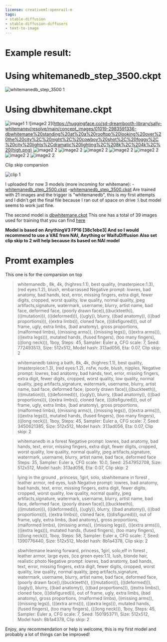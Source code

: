 ```yaml
---
license: creativeml-openrail-m
tags:
- stable-diffusion
- stable-diffusion-diffusers
- text-to-image
---
```


Example result:
===============
# Using whitemanedb_step_3500.ckpt
![whitemanedb_step_3500 1](https://huggingface.co/sd-dreambooth-library/sally-whitemanev/resolve/main/concept_images/tmpez9ubybz.png)
# Using dbwhitemane.ckpt
![image1 1](https://huggingface.co/sd-dreambooth-library/sally-whitemanev/resolve/main/concept_images/tmp45mql4vt.png)
![image2 2](https://huggingface.co/sd-dreambooth-library/sally-whitemanev/resolve/main/concept_images/01019-2983591336-dbwhitemane%20standing%20at%20a%20rooftop%20looking%20over%20the%20city%2C%20night%2C%20cowboy%20shot%2C%20foggy%2C%20city%20lights%2Cdramatic%20lighting%2C%208k%2C%204k%2C%20(high.png)
![image2 2](https://huggingface.co/sd-dreambooth-library/sally-whitemanev/resolve/main/concept_images/01068-2365801682-sbwhitemane%20taking%20a%20bath%2C%208k%2C%204k%2C%20(highres_1.1)%2C%20best%20quality%2C%20(masterpiece_1.3)%2C%20(red%20eyes_1.2)%2C%20blush%2C%20embarrassed.png)
![image2 2](https://huggingface.co/sd-dreambooth-library/sally-whitemanev/resolve/main/concept_images/01095-1501953711-sbwhitemane%20leaning%20forward%2C%20princess%2C%201girl%2C%20solo%2Celf%20in%20forest%20%2C%20leather%20armor%2C%20large%20eyes%2C%20(ice%20green%20eyes_1.1)%2C%20lush%2C%20%20blond.png)
![image2 2](https://huggingface.co/sd-dreambooth-library/sally-whitemanev/resolve/main/concept_images/01099-3504900055-leaning%20forward%2C%20princess%2C%201girl%2C%20solo%2C%20sbwhitemane%20%20in%20forest%20%2C%20leather%20armor%2C%20large%20eyes%2C%20lush.png)
![image2 2](https://huggingface.co/sd-dreambooth-library/sally-whitemanev/resolve/main/concept_images/01103-1390776440-leaning%20forward%2C%20princess%2C%201girl%2C%20solo%2C%20sbwhitemane%20%20in%20forest%20%2C%20leather%20armor%2C%20large%20eyes%2C%20lush.png)
![image2 2](https://huggingface.co/sd-dreambooth-library/sally-whitemanev/resolve/main/concept_images/05248-2547952708-whitemanedb%20in%20a%20forestns_l89cu.png)
![image2 2](https://huggingface.co/sd-dreambooth-library/sally-whitemanev/resolve/main/concept_images/05253-2547952705-whitemanedb_in_a_forest28dbdxct.png)
![image2 2](https://huggingface.co/sd-dreambooth-library/sally-whitemanev/resolve/main/concept_images/05260-2547952708-whitemanedb_in_a_forest4ud2iio1.png)


Clip skip comparsion

![clip 1](https://huggingface.co/sd-dreambooth-library/sally-whitemanev/resolve/main/concept_images/xy_grid-0005-3724517679.png)

I uploaded for now 3 models (more incoming for whitemane):
-[whitemanedb_step_2500.ckpt](https://huggingface.co/sd-dreambooth-library/sally-whitemanev/blob/main/whitemanedb_step_2500.ckpt)
-[whitemanedb_step_3500.ckpt](https://huggingface.co/sd-dreambooth-library/sally-whitemanev/blob/main/whitemanedb_step_3500.ckpt)
Are trained with 21 images and the trigger is "whitemanedb", this is my first attempts and I didn't get the final file because I ran out of space on drive :\ but model seems to work just fine.

The second model is [dbwhitemane.ckpt](https://huggingface.co/sd-dreambooth-library/sally-whitemanev/blob/main/dbwhitemane.ckpt)
This one has a total of 39 images used for training that you can find [here](https://huggingface.co/sd-dreambooth-library/sally-whitemanev/tree/main/dataset)

**Model is based on AnythingV3 FP16 [38c1ebe3]
And so I would recommend to use a VAE from NAI, Anything or WaifuDiffusion**
**Also set clip skip to 2 will help because its based on NAI model**

# Promt examples

This one is for the comparsion on top
> whitemanedb , 8k, 4k, (highres:1.1), best quality, (masterpiece:1.3), (red eyes:1.2), blush, embarrassed
> Negative prompt: lowres, bad anatomy, bad hands, text, error, missing fingers, extra digit, fewer digits, cropped, worst quality, low quality, normal quality, jpeg artifacts,signature, watermark, username, blurry, artist name, bad face, deformed face, (poorly drawn face)),((buckteeth)), (((mutation))), (((deformed))), ((ugly)), blurry, ((bad anatomy)), (((bad proportions))), ((extra limbs)), cloned face, (((disfigured))), out of frame, ugly, extra limbs, (bad anatomy), gross proportions, (malformed limbs), ((missing arms)), ((missing legs)), (((extra arms))), (((extra legs))), mutated hands, (fused fingers), (too many fingers), (((long neck))), 1boy,
> Steps: 45, Sampler: Euler a, CFG scale: 7, Seed: 772493513, Size: 512x512, Model hash: 313ad056, Eta: 0.07, Clip skip: 2

> whitemanedb taking a bath, 8k, 4k, (highres:1.1), best quality, (masterpiece:1.3), (red eyes:1.2), nsfw, nude, blush, nipples,
> Negative prompt: lowres, bad anatomy, bad hands, text, error, missing fingers, extra digit, fewer digits, cropped, worst quality, low quality, normal quality, jpeg artifacts,signature, watermark, username, blurry, artist name, bad face, deformed face, (poorly drawn face)),((buckteeth)), (((mutation))), (((deformed))), ((ugly)), blurry, ((bad anatomy)), (((bad proportions))), ((extra limbs)), cloned face, (((disfigured))), out of frame, ugly, extra limbs, (bad anatomy), gross proportions, (malformed limbs), ((missing arms)), ((missing legs)), (((extra arms))), (((extra legs))), mutated hands, (fused fingers), (too many fingers), (((long neck))), 1boy,
> Steps: 45, Sampler: Euler a, CFG scale: 7, Seed: 3450621385, Size: 512x512, Model hash: 313ad056, Eta: 0.07, Clip skip: 2

> whitemanedb in a forest
> Negative prompt: lowres, bad anatomy, bad hands, text, error, missing fingers, extra digit, fewer digits, cropped, worst quality, low quality, normal quality, jpeg artifacts,signature, watermark, username, blurry, artist name, bad face, deformed face
> Steps: 35, Sampler: Euler a, CFG scale: 10.0, Seed: 2547952708, Size: 512x512, Model hash: 313ad056, Eta: 0.07, Clip skip: 2

> lying in the ground , princess, 1girl, solo, sbwhitemane in forest , leather armor, red eyes, lush
> Negative prompt: lowres, bad anatomy, bad hands, text, error, missing fingers, extra digit, fewer digits, cropped, worst quality, low quality, normal quality, jpeg artifacts,signature, watermark, username, blurry, artist name, bad face, deformed face, (poorly drawn face)),((buckteeth)), (((mutation))), (((deformed))), ((ugly)), blurry, ((bad anatomy)), (((bad proportions))), ((extra limbs)), cloned face, (((disfigured))), out of frame, ugly, extra limbs, (bad anatomy), gross proportions, (malformed limbs), ((missing arms)), ((missing legs)), (((extra arms))), (((extra legs))), mutated hands, (fused fingers), (too many fingers), (((long neck))), 1boy,
> Steps: 58, Sampler: Euler a, CFG scale: 7, Seed: 1390776440, Size: 512x512, Model hash: 8b1a4378, Clip skip: 2

> sbwhitemane leaning forward, princess, 1girl, solo,elf in forest , leather armor, large eyes, (ice green eyes:1.1), lush, blonde hair, realistic photo
> Negative prompt: lowres, bad anatomy, bad hands, text, error, missing fingers, extra digit, fewer digits, cropped, worst quality, low quality, normal quality, jpeg artifacts,signature, watermark, username, blurry, artist name, bad face, deformed face, (poorly drawn face)),((buckteeth)), (((mutation))), (((deformed))), ((ugly)), blurry, ((bad anatomy)), (((bad proportions))), ((extra limbs)), cloned face, (((disfigured))), out of frame, ugly, extra limbs, (bad anatomy), gross proportions, (malformed limbs), ((missing arms)), ((missing legs)), (((extra arms))), (((extra legs))), mutated hands, (fused fingers), (too many fingers), (((long neck))), 1boy,
> Steps: 45, Sampler: Euler a, CFG scale: 7, Seed: 1501953711, Size: 512x512, Model hash: 8b1a4378, Clip skip: 2

Enjoy, any recommendation or help is welcome, this is my first model and probably a lot of things can be improved! 